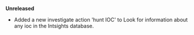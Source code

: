**Unreleased**
* Added a new investigate action 'hunt IOC' to Look for information about any ioc in the Intsights database.